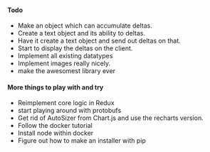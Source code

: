 #### Todo

- Make an object which can accumulate deltas.
- Create a text object and its ability to deltas.
- Have it create a text object and send out deltas on that.
- Start to display the deltas  on the client.
- Implement all existing datatypes
- Implement images really nicely.
- make the awesomest library ever

#### More things to play with and try

- Reimplement core logic in Redux
- start playing around with protobufs
- Get rid of AutoSizer from Chart.js and use the recharts version.
- Follow the docker tutorial
- Install node within docker
- Figure out how to make an installer with pip
